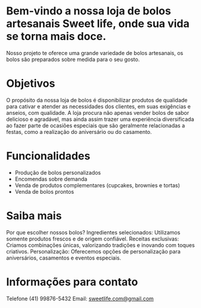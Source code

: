 # Bem-vindo a nossa loja de bolos artesanais Sweet life, onde sua vida se torna mais doce.
Nosso projeto te oferece uma grande variedade de bolos artesanais, os bolos sâo preparados sobre medida para o seu gosto.
# Objetivos
O propósito da nossa loja de bolos é disponibilizar produtos de qualidade para cativar e atender as necessidades dos clientes, em suas exigências e anseios, com qualidade. A loja procura não apenas vender bolos de sabor delicioso e agradável, mas ainda assim trazer uma experiência diversificada ao fazer parte de ocasiões especiais que são geralmente relacionadas a festas, como a realização do aniversário ou do casamento.
# Funcionalidades
- Produção de bolos personalizados
- Encomendas sobre demanda
- Venda de produtos complementares (cupcakes, brownies e tortas)
- Venda de bolos prontos
# Saiba mais
Por que escolher nossos bolos?
Ingredientes selecionados: Utilizamos somente produtos frescos e de origem confiável.
Receitas exclusivas: Criamos combinações únicas, valorizando tradições e inovando com toques criativos.
Personalização: Oferecemos opções de personalização para aniversários, casamentos e eventos especiais.
# Informações para contato
Telefone (41) 99876-5432
Email: sweetlife.com@gmail.com
